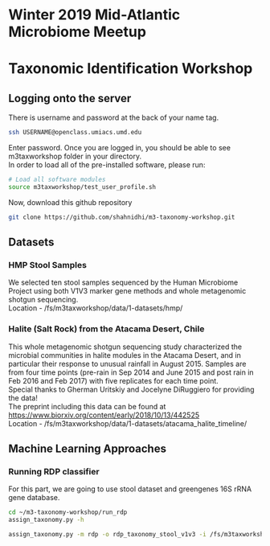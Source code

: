 # Winter 2019 Mid-Atlantic Microbiome Meetup
# Taxonomic Identification Workshop

## Logging onto the server
There is username and password at the back of your name tag.
```bash
ssh USERNAME@openclass.umiacs.umd.edu
```
Enter password. Once you are logged in, you should be able to see m3taxworkshop folder in your directory. <br />
In order to load all of the pre-installed software, please run:

```bash
# Load all software modules
source m3taxworkshop/test_user_profile.sh
```
Now, download this github repository 
```bash
git clone https://github.com/shahnidhi/m3-taxonomy-workshop.git
```
## Datasets 

### HMP Stool Samples 

We selected ten stool samples sequenced by the Human Microbiome Project using both V1V3 marker gene methods and whole metagenomic shotgun sequencing. <br />
Location - /fs/m3taxworkshop/data/1-datasets/hmp/

### Halite (Salt Rock) from the Atacama Desert, Chile 

This whole metagenomic shotgun sequencing study characterized the microbial communities in halite modules in the Atacama Desert, and in particular their response to unusual rainfall in August 2015. Samples are from four time points (pre-rain in Sep 2014 and June 2015 and post rain in Feb 2016 and Feb 2017) with five replicates for each time point. <br />
Special thanks to Gherman Uritskiy and Jocelyne DiRuggiero for providing the data! <br />
The preprint including this data can be found at https://www.biorxiv.org/content/early/2018/10/13/442525 <br />
Location - /fs/m3taxworkshop/data/1-datasets/atacama_halite_timeline/

## Machine Learning Approaches 
### Running RDP classifier
For this part, we are going to use stool dataset and greengenes 16S rRNA gene database. 
```bash
cd ~/m3-taxonomy-workshop/run_rdp
assign_taxonomy.py -h

assign_taxonomy.py -m rdp -o rdp_taxonomy_stool_v1v3 -i /fs/m3taxworkshop/data/1-datasets/hmp/stool_sample_subset_rep_set_filtered_final.fna
```
